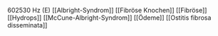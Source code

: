 602530 Hz (E)
[[Albright-Syndrom]]
[[Fibröse Knochen]]
[[Fibröse]]
[[Hydrops]]
[[McCune-Albright-Syndrom]]
[[Ödeme]]
[[Ostitis fibrosa disseminata]]